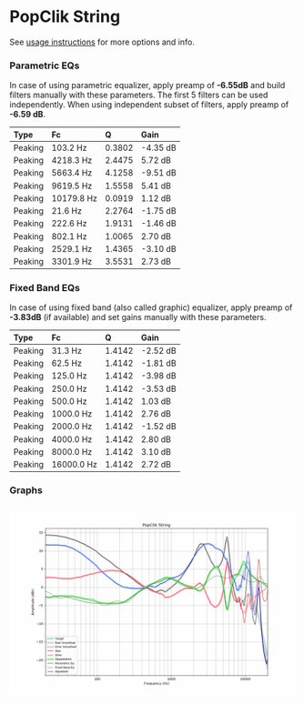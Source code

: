# PopClik String
See [usage instructions](https://github.com/jaakkopasanen/AutoEq#usage) for more options and info.

### Parametric EQs
In case of using parametric equalizer, apply preamp of **-6.55dB** and build filters manually
with these parameters. The first 5 filters can be used independently.
When using independent subset of filters, apply preamp of **-6.59 dB**.

| Type    | Fc         |      Q | Gain     |
|:--------|:-----------|:-------|:---------|
| Peaking | 103.2 Hz   | 0.3802 | -4.35 dB |
| Peaking | 4218.3 Hz  | 2.4475 | 5.72 dB  |
| Peaking | 5663.4 Hz  | 4.1258 | -9.51 dB |
| Peaking | 9619.5 Hz  | 1.5558 | 5.41 dB  |
| Peaking | 10179.8 Hz | 0.0919 | 1.12 dB  |
| Peaking | 21.6 Hz    | 2.2764 | -1.75 dB |
| Peaking | 222.6 Hz   | 1.9131 | -1.46 dB |
| Peaking | 802.1 Hz   | 1.0065 | 2.70 dB  |
| Peaking | 2529.1 Hz  | 1.4365 | -3.10 dB |
| Peaking | 3301.9 Hz  | 3.5531 | 2.73 dB  |

### Fixed Band EQs
In case of using fixed band (also called graphic) equalizer, apply preamp of **-3.83dB**
(if available) and set gains manually with these parameters.

| Type    | Fc         |      Q | Gain     |
|:--------|:-----------|:-------|:---------|
| Peaking | 31.3 Hz    | 1.4142 | -2.52 dB |
| Peaking | 62.5 Hz    | 1.4142 | -1.81 dB |
| Peaking | 125.0 Hz   | 1.4142 | -3.98 dB |
| Peaking | 250.0 Hz   | 1.4142 | -3.53 dB |
| Peaking | 500.0 Hz   | 1.4142 | 1.03 dB  |
| Peaking | 1000.0 Hz  | 1.4142 | 2.76 dB  |
| Peaking | 2000.0 Hz  | 1.4142 | -1.52 dB |
| Peaking | 4000.0 Hz  | 1.4142 | 2.80 dB  |
| Peaking | 8000.0 Hz  | 1.4142 | 3.10 dB  |
| Peaking | 16000.0 Hz | 1.4142 | 2.72 dB  |

### Graphs
![](./PopClik%20String.png)